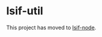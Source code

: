 # lsif-util

This project has moved to [lsif-node](https://github.com/jumattos/lsif-node/tree/master/util).
